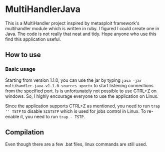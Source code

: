 # MultiHandlerJava
This is a MultiHandler project inspired by metasploit framework's multihandler module which is written in ruby. I figured I could create one in Java. The code is not really that neat and tidy. Hope anyone who use this find this application useful.

## How to use
### Basic usage
Starting from version 1.1.0, you can use the jar by typing `java -jar multihandler-java-v1.1.0-sources <port>` to start listening connections from the specified port. Is is unfortunately not possible to use CTRL+Z on windows. So, I highly encourage everyone to use the application on Linux.

Since the application supports CTRL+Z as mentioned, you need to run `trap '' TSTP` to disable `SIGTSTP` which is used for jobs control in Linux. To re-enable it, you need to run `trap - TSTP`.

## Compilation
Even though there are a few .bat files, linux commands are still used.
